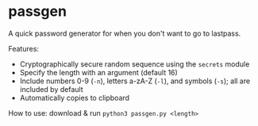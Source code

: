 # passgen
A quick password generator for when you don't want to go to lastpass.

Features:
- Cryptographically secure random sequence using the `secrets` module
- Specify the length with an argument (default 16)
- Include numbers 0-9 (`-n`), letters a-zA-Z (`-l`), and symbols (`-s`); all are included by default
- Automatically copies to clipboard

How to use: download & run `python3 passgen.py <length>`
